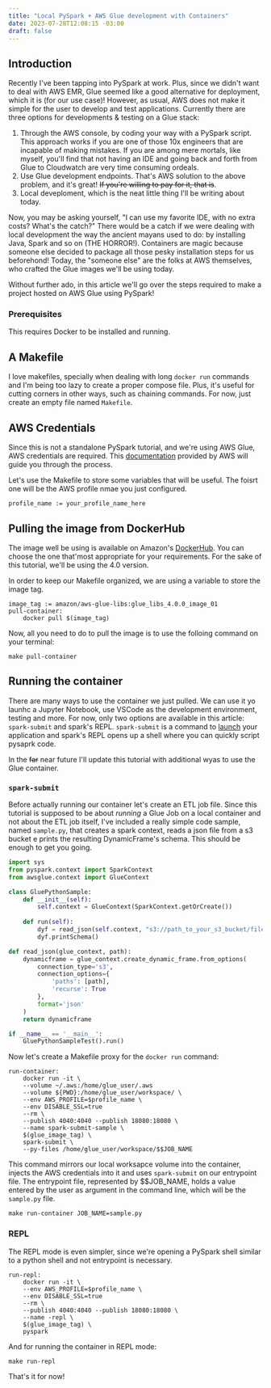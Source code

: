 ```yaml
---
title: "Local PySpark + AWS Glue development with Containers"
date: 2023-07-28T12:08:15 -03:00
draft: false
---
```


## Introduction
Recently I've been tapping into PySpark at work. Plus, since we didn't want to deal with AWS EMR, Glue seemed like a good alternative for deployment, which it is (for our use case)! However, as usual, AWS does not make it simple for the user to develop and test applications. Currently there are three options for developments & testing on a Glue stack:
1. Through the AWS console, by coding your way with a PySpark script. This approach works if you are one of those 10x engineers that are incapable of making mistakes. If you are among mere mortals, like myself, you'll find that not having an IDE and going back and forth from Glue to Cloudwatch are very time consuming ordeals.
2. Use Glue development endpoints. That's AWS solution to the above problem, and it's great! ~~If you're willing to pay for it, that is~~.
3. Local deveploment, which is the neat little thing I'll be writing about today. 

Now, you may be asking yourself, "I can use my favorite IDE, with no extra costs? What's the catch?" There would be a catch if we were dealing with local development the way the ancient mayans used to do: by installing Java, Spark and so on (THE HORROR!). Containers are magic because someone else decided to package all those pesky installation steps for us beforehond! Today, the "someone else" are the folks at AWS themselves, who crafted the Glue images we'll be using today. 

Without further ado, in this article we'll go over the steps required to make a project hosted on AWS Glue using PySpark!

### Prerequisites

This requires Docker to be installed and running. 

## A Makefile
I love makefiles, specially when dealing with long `docker run` commands and I'm being too lazy to create a proper compose file. Plus, it's useful for cutting corners in other ways, such as chaining commands. For now, just create an empty file named `Makefile`.

## AWS Credentials
Since this is not a standalone PySpark tutorial, and we're using AWS Glue, AWS credentials are required. This [documentation](https://docs.aws.amazon.com/cli/latest/userguide/cli-configure-files.html) provided by AWS will guide you through the process.

Let's use the Makefile to store some variables that will be useful. The foisrt one will be the AWS profile nmae you just configured.

```
profile_name := your_profile_name_here
```
## Pulling the image from DockerHub

The image well be using is available on Amazon's [DockerHub](https://hub.docker.com/r/amazon/aws-glue-libs). You can choose the one that'most appropriate for your requirements. For the sake of this tutorial, we'll be using the 4.0 version.

In order to keep our Makefile organized, we are using a variable to store the image tag.
```
image_tag := amazon/aws-glue-libs:glue_libs_4.0.0_image_01
pull-container:
	docker pull $(image_tag)
```
Now, all you need to do to pull the image is to use the folloing command on your terminal:
```
make pull-container
```

## Running the container
There are many ways to use the container we just pulled. We can use it yo launhc a Jupyter Notebook, use VSCode as the development environment, testing and more. For now, only two options are available in this article: `spark-submit` and spark's REPL. `spark-submit` is a command to [launch](https://spark.apache.org/docs/latest/submitting-applications.html) your application and spark's REPL opens up a shell where you can quickly script pysaprk code.

In the ~~far~~ near future I'll update this tutorial with additional wyas to use the Glue container.

### `spark-submit`

Before actually running our container let's create an ETL job file. Since this tutorial is supposed to be about *running* a Glue Job on a local container and not about the ETL job itself, I've included a really simple code sample, named `sample.py`, that creates a spark context, reads a json file from a s3 bucket e prints the resulting DynamicFrame's schema. This should be enough to get you going. 
```python
import sys
from pyspark.context import SparkContext
from awsglue.context import GlueContext

class GluePythonSample:
    def __init__(self):
        self.context = GlueContext(SparkContext.getOrCreate())
        
    def run(self):
        dyf = read_json(self.context, "s3://path_to_your_s3_bucket/file.json")
        dyf.printSchema()

def read_json(glue_context, path):
    dynamicframe = glue_context.create_dynamic_frame.from_options(
        connection_type='s3',
        connection_options={
            'paths': [path],
            'recurse': True
        },
        format='json'
    )
    return dynamicframe

if __name__ == '__main__':
    GluePythonSampleTest().run()
```

Now let's create a Makefile proxy for the `docker run` command:
```
run-container:
	docker run -it \
	--volume ~/.aws:/home/glue_user/.aws
	--volume ${PWD}:/home/glue_user/workspace/ \
	--env AWS_PROFILE=$profile_name \
	--env DISABLE_SSL=true
	--rm \
	--publish 4040:4040 --publish 18080:18080 \
	--name spark-submit-sample \
	$(glue_image_tag) \
	spark-submit \
	--py-files /home/glue_user/workspace/$$JOB_NAME
```

This command  mirrors our local worksapce volume into the container, injects the AWS credentials into it and uses `spark-submit` on our entrypoint file. The entrypoint file, represented by $$JOB_NAME, holds a value entered by the user as argument in the command line, which will be the `sample.py` file.

```
make run-container JOB_NAME=sample.py
```

### REPL

The REPL mode is even simpler, since we're opening a PySpark shell similar to a python shell and not entrypoint is necessary. 
```
run-repl:
	docker run -it \
	--env AWS_PROFILE=$profile_name \
	--env DISABLE_SSL=true
	--rm \
	--publish 4040:4040 --publish 18080:18080 \
	--name -repl \
	$(glue_image_tag) \
	pyspark
```

And for running the container in REPL mode:
```
make run-repl
```

That's it for now!
